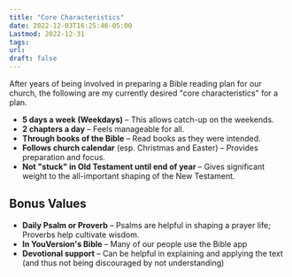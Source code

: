 ```yaml
---
title: "Core Characteristics"
date: 2022-12-03T16:25:46-05:00
Lastmod: 2022-12-31
tags: 
url:
draft: false
---
```


After years of being involved in preparing a Bible reading plan for our church, the following are my currently desired "core characteristics" for a plan.

- **5 days a week (Weekdays)** – This allows catch-up on the weekends.
- **2 chapters a day** – Feels manageable for all. 
- **Through books of the Bible** – Read books as they were intended.
- **Follows church calendar** (esp. Christmas and Easter) – Provides preparation and focus.
- **Not "stuck" in Old Testament until end of year** – Gives significant weight to the all-important shaping of the New Testament. 

## Bonus Values

- **Daily Psalm or Proverb** – Psalms are helpful in shaping a prayer life; Proverbs help cultivate wisdom.
- **In YouVersion's Bible** – Many of our people use the Bible app
- **Devotional support** – Can be helpful in explaining and applying the text (and thus not being discouraged by not understanding)
